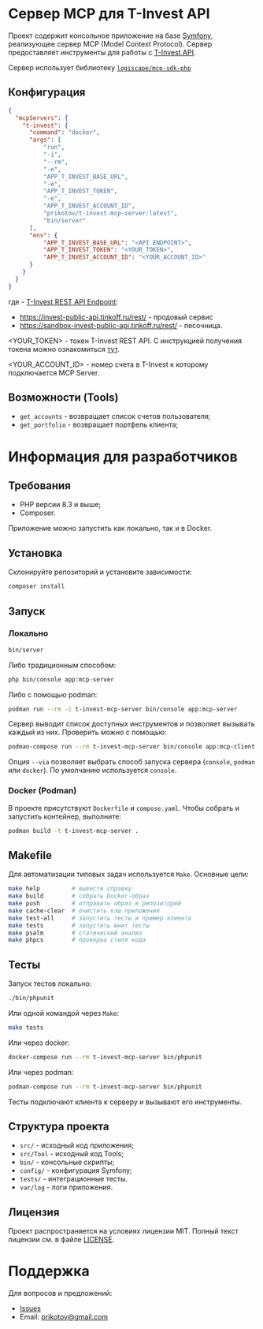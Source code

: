 # Сервер MCP для T-Invest API

Проект содержит консольное приложение на базе [Symfony](https://symfony.com/), реализующее сервер MCP (Model Context Protocol).
Сервер предоставляет инструменты для работы с [T-Invest API](https://developer.tbank.ru/invest/intro/intro).

Сервер использует библиотеку [`logiscape/mcp-sdk-php`](https://github.com/logiscape/mcp-sdk-php)

## Конфигурация

```json
{
  "mcpServers": {
    "t-invest": {
      "command": "docker",
      "args": [
          "run",
          "-i",
          "--rm",
          "-e",
          "APP_T_INVEST_BASE_URL",
          "-e",
          "APP_T_INVEST_TOKEN",
          "-e",
          "APP_T_INVEST_ACCOUNT_ID",
          "prikotov/t-invest-mcp-server:latest",
          "bin/server"
      ],
      "env": {
          "APP_T_INVEST_BASE_URL": "<API ENDPOINT>",
          "APP_T_INVEST_TOKEN": "<YOUR_TOKEN>",
          "APP_T_INVEST_ACCOUNT_ID": "<YOUR_ACCOUNT_ID>"
      }
    }
  }
}
```

где <API ENDPOINT> - [T-Invest REST API Endpoint](https://developer.tbank.ru/invest/intro/developer/protocols/): 
- https://invest-public-api.tinkoff.ru/rest/ - продовый сервис
- https://sandbox-invest-public-api.tinkoff.ru/rest/ - песочница.

<YOUR_TOKEN> - токен T-Invest REST API. С инструкцией получения токена можно ознакомиться [тут](https://developer.tbank.ru/invest/intro/intro/token#получить-токен).

<YOUR_ACCOUNT_ID> - номер счета в T-Invest к которому подключается MCP Server.  

## Возможности (Tools)

- `get_accounts` - возвращает список счетов пользователя;
- `get_portfolio` - возвращает портфель клиента;

# Информация для разработчиков

## Требования

- PHP версии 8.3 и выше;
- Composer.

Приложение можно запустить как локально, так и в Docker.

## Установка

Склонируйте репозиторий и установите зависимости:

```bash
composer install
```

## Запуск

### Локально

```bash
bin/server
```

Либо традиционным способом:
```bash
php bin/console app:mcp-server
```

Либо с помощью podman:
```bash
podman run --rm -i t-invest-mcp-server bin/console app:mcp-server
```

Сервер выводит список доступных инструментов и позволяет вызывать каждый из них. Проверить можно с помощью:
```bash
podman-compose run --rm t-invest-mcp-server bin/console app:mcp-client --via=console
```

Опция `--via` позволяет выбрать способ запуска сервера (`console`, `podman` или `docker`). По умолчанию используется `console`.


### Docker (Podman)

В проекте присутствуют `Dockerfile` и `compose.yaml`. Чтобы собрать и запустить контейнер, выполните:

```bash
podman build -t t-invest-mcp-server .
```

## Makefile

Для автоматизации типовых задач используется `Make`. Основные цели:

```bash
make help         # вывести справку
make build        # собрать Docker-образ
make push         # отправить образ в репозиторий
make cache-clear  # очистить кэш приложения
make test-all     # запустить тесты и пример клиента
make tests        # запустить юнит тесты
make psalm        # статический анализ
make phpcs        # проверка стиля кода
```

## Тесты

Запуск тестов локально:

```bash
./bin/phpunit
```

Или одной командой через `Make`:

```bash
make tests
```

Или через docker:

```bash
docker-compose run --rm t-invest-mcp-server bin/phpunit
```

Или через podman:

```bash
podman-compose run --rm t-invest-mcp-server bin/phpunit
```

Тесты подключают клиента к серверу и вызывают его инструменты.

## Структура проекта

- `src/` - исходный код приложения;
- `src/Tool` - исходный код Tools;
- `bin/` - консольные скрипты;
- `config/` - конфигурация Symfony;
- `tests/` - интеграционные тесты.
- `var/log` - логи приложения.

## Лицензия

Проект распространяется на условиях лицензии MIT. Полный текст лицензии см. в файле [LICENSE](LICENSE).

# Поддержка
Для вопросов и предложений:
- [Issues](https://github.com/prikotov/t-invest-mcp-server/issues)
- Email: prikotov@gmail.com
